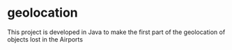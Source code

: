 # geolocation
This project is developed in Java to make the first part of the geolocation of objects lost in the  Airports
